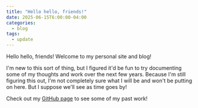 ```yaml
---
title: "Hello hello, friends!"
date: 2025-06-15T6:00:00-04:00
categories:
  - blog
tags:
  - update
---
```


Hello hello, friends! Welcome to my personal site and blog!

I'm new to this sort of thing, but I figured it'd be fun to try documenting some of my thoughts and work over the next few years. Because I'm still figuring this out, I'm not completely sure what I will be and won't be putting on here. But I suppose we'll see as time goes by!

Check out my [GitHub page][github-page] to see some of my past work!

[github-page]: https://github.com/GTLugo
